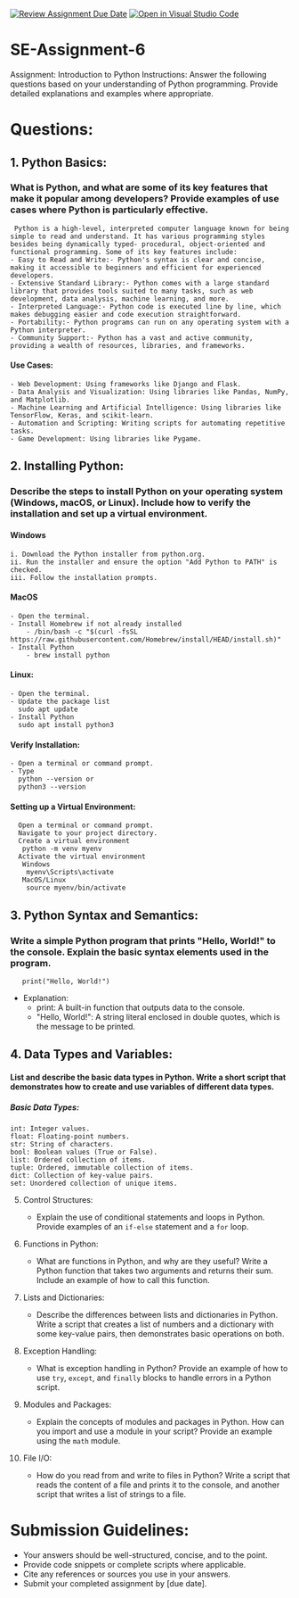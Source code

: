 [![Review Assignment Due Date](https://classroom.github.com/assets/deadline-readme-button-22041afd0340ce965d47ae6ef1cefeee28c7c493a6346c4f15d667ab976d596c.svg)](https://classroom.github.com/a/WfNmjXUk)
[![Open in Visual Studio Code](https://classroom.github.com/assets/open-in-vscode-2e0aaae1b6195c2367325f4f02e2d04e9abb55f0b24a779b69b11b9e10269abc.svg)](https://classroom.github.com/online_ide?assignment_repo_id=15371446&assignment_repo_type=AssignmentRepo)
# SE-Assignment-6
 Assignment: Introduction to Python
Instructions:
Answer the following questions based on your understanding of Python programming. Provide detailed explanations and examples where appropriate.

 # Questions:

## 1. Python Basics:
   ### What is Python, and what are some of its key features that make it popular among developers? Provide examples of use cases where Python is particularly effective.
     Python is a high-level, interpreted computer language known for being simple to read and understand. It has various programming styles besides being dynamically typed- procedural, object-oriented and functional programming. Some of its key features include:
    - Easy to Read and Write:- Python's syntax is clear and concise, making it accessible to beginners and efficient for experienced developers.
    - Extensive Standard Library:- Python comes with a large standard library that provides tools suited to many tasks, such as web development, data analysis, machine learning, and more.
    - Interpreted Language:- Python code is executed line by line, which makes debugging easier and code execution straightforward.
    - Portability:- Python programs can run on any operating system with a Python interpreter.
    - Community Support:- Python has a vast and active community, providing a wealth of resources, libraries, and frameworks.
   #### Use Cases:
    - Web Development: Using frameworks like Django and Flask.
    - Data Analysis and Visualization: Using libraries like Pandas, NumPy, and Matplotlib.
    - Machine Learning and Artificial Intelligence: Using libraries like TensorFlow, Keras, and scikit-learn.
    - Automation and Scripting: Writing scripts for automating repetitive tasks.
    - Game Development: Using libraries like Pygame.

## 2. Installing Python:
  ### Describe the steps to install Python on your operating system (Windows, macOS, or Linux). Include how to verify the installation and set up a virtual environment.
  #### Windows
    i. Download the Python installer from python.org.
    ii. Run the installer and ensure the option "Add Python to PATH" is checked.
    iii. Follow the installation prompts.
  #### MacOS
    - Open the terminal.
    - Install Homebrew if not already installed
        - /bin/bash -c "$(curl -fsSL https://raw.githubusercontent.com/Homebrew/install/HEAD/install.sh)"
    - Install Python
        - brew install python
   #### Linux:
    - Open the terminal.
    - Update the package list
      sudo apt update
    - Install Python
      sudo apt install python3

   #### Verify Installation:
    - Open a terminal or command prompt.
    - Type
      python --version or
      python3 --version
   #### Setting up a Virtual Environment:
      Open a terminal or command prompt.
      Navigate to your project directory.
      Create a virtual environment
       python -m venv myenv
      Activate the virtual environment
       Windows
        myenv\Scripts\activate
       MacOS/Linux
        source myenv/bin/activate
  ## 3. Python Syntax and Semantics:
   ### Write a simple Python program that prints "Hello, World!" to the console. Explain the basic syntax elements used in the program.
       print("Hello, World!")
   - Explanation:
     - print: A built-in function that outputs data to the console.
     - "Hello, World!": A string literal enclosed in double quotes, which is the message to be printed.

  ## 4. Data Types and Variables:
   #### List and describe the basic data types in Python. Write a short script that demonstrates how to create and use variables of different data types.
   ##### Basic Data Types:
    int: Integer values.
    float: Floating-point numbers.
    str: String of characters.
    bool: Boolean values (True or False).
    list: Ordered collection of items.
    tuple: Ordered, immutable collection of items.
    dict: Collection of key-value pairs.
    set: Unordered collection of unique items.
5. Control Structures:
   - Explain the use of conditional statements and loops in Python. Provide examples of an `if-else` statement and a `for` loop.

6. Functions in Python:
   - What are functions in Python, and why are they useful? Write a Python function that takes two arguments and returns their sum. Include an example of how to call this function.

7. Lists and Dictionaries:
   - Describe the differences between lists and dictionaries in Python. Write a script that creates a list of numbers and a dictionary with some key-value pairs, then demonstrates basic operations on both.

8. Exception Handling:
   - What is exception handling in Python? Provide an example of how to use `try`, `except`, and `finally` blocks to handle errors in a Python script.

9. Modules and Packages:
   - Explain the concepts of modules and packages in Python. How can you import and use a module in your script? Provide an example using the `math` module.

10. File I/O:
    - How do you read from and write to files in Python? Write a script that reads the content of a file and prints it to the console, and another script that writes a list of strings to a file.

# Submission Guidelines:
- Your answers should be well-structured, concise, and to the point.
- Provide code snippets or complete scripts where applicable.
- Cite any references or sources you use in your answers.
- Submit your completed assignment by [due date].



